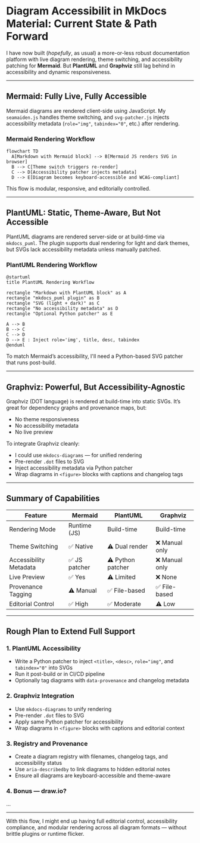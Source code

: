 # Diagram Accessibilit   in MkDocs Material: Current State & Path Forward

I have now built (*hopefully*, as usual) a more-or-less robust documentation platform with live diagram rendering, theme switching, and accessibility patching for **Mermaid**. But **PlantUML** and **Graphviz** still lag behind in accessibility and dynamic responsiveness.

---

## Mermaid: Fully Live, Fully Accessible

Mermaid diagrams are rendered client-side using JavaScript. My `seamaiden.js` handles theme switching, and `svg-patcher.js` injects accessibility metadata (`role="img"`, `tabindex="0"`, etc.) after rendering.

### Mermaid Rendering Workflow

```mermaid
flowchart TD
  A[Markdown with Mermaid block] --> B[Mermaid JS renders SVG in browser]
  B --> C[Theme switch triggers re-render]
  C --> D[Accessibility patcher injects metadata]
  D --> E[Diagram becomes keyboard-accessible and WCAG-compliant]
```

This flow is modular, responsive, and editorially controlled.

---

## PlantUML: Static, Theme-Aware, But Not Accessible

PlantUML diagrams are rendered server-side or at build-time via `mkdocs_puml`. The plugin supports dual rendering for light and dark themes, but SVGs lack accessibility metadata unless manually patched.

### PlantUML Rendering Workflow

```puml
@startuml
title PlantUML Rendering Workflow

rectangle "Markdown with PlantUML block" as A
rectangle "mkdocs_puml plugin" as B
rectangle "SVG (light + dark)" as C
rectangle "No accessibility metadata" as D
rectangle "Optional Python patcher" as E

A --> B
B --> C
C --> D
D --> E : Inject role='img', title, desc, tabindex
@enduml
```

To match Mermaid’s accessibility, I'll need a Python-based SVG patcher that runs post-build.

---

## Graphviz: Powerful, But Accessibility-Agnostic

Graphviz (DOT language) is rendered at build-time into static SVGs. It’s great for dependency graphs and provenance maps, but:

- No theme responsiveness
- No accessibility metadata
- No live preview

To integrate Graphviz cleanly:
- I could use `mkdocs-diagrams` — for unified rendering
- Pre-render `.dot` files to SVG
- Inject accessibility metadata via Python patcher
- Wrap diagrams in `<figure>` blocks with captions and changelog tags

---

## Summary of Capabilities

| Feature                      | Mermaid            | PlantUML           | Graphviz           |
|-----------------------------|--------------------|--------------------|--------------------|
| Rendering Mode              | Runtime (JS)       | Build-time         | Build-time         |
| Theme Switching             | ✅ Native           | ⚠️ Dual render      | ❌ Manual only      |
| Accessibility Metadata      | ✅ JS patcher       | ⚠️ Python patcher   | ❌ Manual only      |
| Live Preview                | ✅ Yes              | ⚠️ Limited          | ❌ None             |
| Provenance Tagging          | ⚠️ Manual           | ✅ File-based       | ✅ File-based       |
| Editorial Control           | ✅ High             | ✅ Moderate         | ⚠️ Low              |

---
## Rough Plan to Extend Full Support

### 1. **PlantUML Accessibility**
- Write a Python patcher to inject `<title>`, `<desc>`, `role="img"`, and `tabindex="0"` into SVGs
- Run it post-build or in CI/CD pipeline
- Optionally tag diagrams with `data-provenance` and changelog metadata

### 2. **Graphviz Integration**
- Use `mkdocs-diagrams` to unify rendering
- Pre-render `.dot` files to SVG
- Apply same Python patcher for accessibility
- Wrap diagrams in `<figure>` blocks with captions and editorial context

### 3. **Registry and Provenance**
- Create a diagram registry with filenames, changelog tags, and accessibility status
- Use `aria-describedby` to link diagrams to hidden editorial notes
- Ensure all diagrams are keyboard-accessible and theme-aware

### 4. Bonus — draw.io?
...

---

With this flow, I might end up having full editorial control, accessibility compliance, and modular rendering across all diagram formats — without brittle plugins or runtime flicker.
